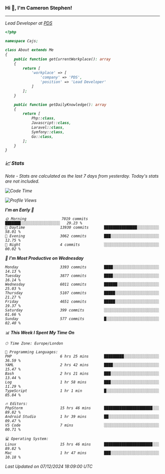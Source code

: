### Hi 👋, I'm Cameron Stephen!
<hr>
<p><em>Lead Developer at <a href="https://prindatasolutions.co.uk">PDS</a></p>


```php
<?php

namespace Cajs;

class About extends Me
{
    public function getCurrentWorkplace(): array
    {
        return [
            'workplace' => [
                'company' => 'PDS',
                'position' => 'Lead Developer'
            ]
        ];
    }

    public function getDailyKnowledge(): array
    {
        return [
            Php::class,
            Javascript::class,
            Laravel::class,
            Symfony::class,
            Go::class,
        ];
    }
}
```

### 📈 Stats
<p><em>Note - Stats are calculated as the last 7 days from yesterday. Today's stats are not included.</em></p>


<!--START_SECTION:waka-->
![Code Time](http://img.shields.io/badge/Code%20Time-4%2C115%20hrs%2032%20mins-blue)

![Profile Views](http://img.shields.io/badge/Profile%20Views-0-blue)

**I'm an Early 🐤** 

```text
🌞 Morning                7019 commits        ███████░░░░░░░░░░░░░░░░░░   29.23 % 
🌆 Daytime                13930 commits       ███████████████░░░░░░░░░░   58.01 % 
🌃 Evening                3062 commits        ███░░░░░░░░░░░░░░░░░░░░░░   12.75 % 
🌙 Night                  4 commits           ░░░░░░░░░░░░░░░░░░░░░░░░░   00.02 % 
```
📅 **I'm Most Productive on Wednesday** 

```text
Monday                   3393 commits        ████░░░░░░░░░░░░░░░░░░░░░   14.13 % 
Tuesday                  3877 commits        ████░░░░░░░░░░░░░░░░░░░░░   16.14 % 
Wednesday                6011 commits        ██████░░░░░░░░░░░░░░░░░░░   25.03 % 
Thursday                 5107 commits        █████░░░░░░░░░░░░░░░░░░░░   21.27 % 
Friday                   4651 commits        █████░░░░░░░░░░░░░░░░░░░░   19.37 % 
Saturday                 399 commits         ░░░░░░░░░░░░░░░░░░░░░░░░░   01.66 % 
Sunday                   577 commits         █░░░░░░░░░░░░░░░░░░░░░░░░   02.40 % 
```


📊 **This Week I Spent My Time On** 

```text
🕑︎ Time Zone: Europe/London

💬 Programming Languages: 
PHP                      6 hrs 25 mins       █████████░░░░░░░░░░░░░░░░   36.59 % 
YAML                     2 hrs 42 mins       ████░░░░░░░░░░░░░░░░░░░░░   15.47 % 
Bash                     2 hrs 21 mins       ███░░░░░░░░░░░░░░░░░░░░░░   13.44 % 
Log                      1 hr 58 mins        ███░░░░░░░░░░░░░░░░░░░░░░   11.29 % 
TypeScript               1 hr 1 min          █░░░░░░░░░░░░░░░░░░░░░░░░   05.84 % 

🔥 Editors: 
PhpStorm                 15 hrs 46 mins      ██████████████████████░░░   89.82 % 
Android Studio           1 hr 39 mins        ██░░░░░░░░░░░░░░░░░░░░░░░   09.47 % 
VS Code                  7 mins              ░░░░░░░░░░░░░░░░░░░░░░░░░   00.71 % 

💻 Operating System: 
Linux                    15 hrs 46 mins      ██████████████████████░░░   89.82 % 
Mac                      1 hr 47 mins        ███░░░░░░░░░░░░░░░░░░░░░░   10.18 % 
```


 Last Updated on 07/12/2024 18:09:00 UTC
<!--END_SECTION:waka-->
